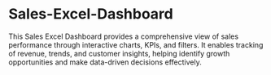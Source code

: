 # Sales-Excel-Dashboard
This Sales Excel Dashboard provides a comprehensive view of sales performance through interactive charts, KPIs, and filters. It enables tracking of revenue, trends, and customer insights, helping identify growth opportunities and make data-driven decisions effectively.
